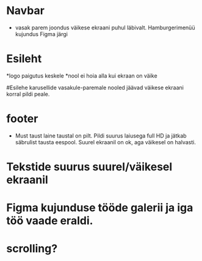 # Navbar
* vasak parem joondus väikese ekraani puhul läbivalt. Hamburgerimenüü kujundus Figma järgi

# Esileht
*logo paigutus keskele
*nool ei hoia alla kui ekraan on väike

#Esilehe karusellide vasakule-paremale nooled jäävad väikese ekraani korral pildi peale.

# footer
*  Must taust laine taustal on pilt. Pildi suurus laiusega full HD ja jätkab säbrulist tausta eespool. Suurel ekraanil on ok, aga väikesel on halvasti.

# Tekstide suurus suurel/väikesel ekraanil

# Figma kujunduse tööde galerii ja iga töö vaade eraldi.


# scrolling?
